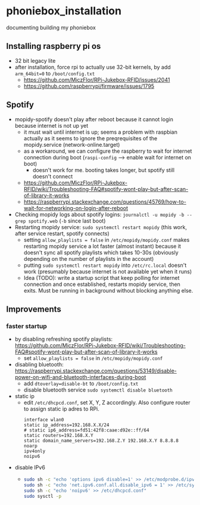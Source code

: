 # phoniebox_installation
documenting building my phoniebox


## Installing raspberry pi os
- 32 bit legacy lite
- after installation, force rpi to actually use 32-bit kernels, by add `arm_64bit=0` to `/boot/config.txt`
  - https://github.com/MiczFlor/RPi-Jukebox-RFID/issues/2041
  - https://github.com/raspberrypi/firmware/issues/1795

## Spotify
- mopidy-spotify doesn't play after reboot because it cannot login because internet is not up yet
  - it must wait until internet is up; seems a problem with raspbian actually as it seems to ignore the preqrequisites of the mopidy.service (network-online.target)
  - as a workaround, we can configure the raspberry to wait for internet connection during boot (`raspi-config` --> enable wait for internet on boot)
    - doesn't work for me. booting takes longer, but spotify still doesn't connect
  - https://github.com/MiczFlor/RPi-Jukebox-RFID/wiki/Troubleshooting-FAQ#spotify-wont-play-but-after-scan-of-library-it-works
  - https://raspberrypi.stackexchange.com/questions/45769/how-to-wait-for-networking-on-login-after-reboot
- Checking mopidy logs about spotify logins: `journalctl -u mopidy -b --grep spotify.web` (`-b` since last boot)
- Restarting mopidy service: `sudo systemctl restart mopidy` (this work, after service restart, spotify connects)
  - setting `allow_playlists = false` in `/etc/mopidy/mopidy.conf` makes restarting mopidy service a lot faster (almost instant) because it doesn't sync all spotify playlists which takes 10-30s (obviously depending on the number of playlists in the account)
  - putting `sudo systemctl restart mopidy` into `/etc/rc.local` doesn't work (presumably because internet is not available yet when it runs)
  - Idea (TODO): write a startup script that keep polling for internet connection and once established, restarts mopidy service, then exits. Must be running in background without blocking anything else.

## Improvements
### faster startup
- by disabling refreshing spotify playlists: https://github.com/MiczFlor/RPi-Jukebox-RFID/wiki/Troubleshooting-FAQ#spotify-wont-play-but-after-scan-of-library-it-works
  - set `allow_playlists = false` in `/etc/mopidy/mopidy.conf`
- disabling bluetooth: https://raspberrypi.stackexchange.com/questions/53149/disable-power-on-wifi-and-bluetooth-interfaces-during-boot
  - add `dtoverlay=disable-bt` to `/boot/config.txt`
  - disable bluetooth service `sudo systemctl disable bluetooth`
- static ip
  - edit `/etc/dhcpcd.conf`, set X, Y, Z accordingly. Also configure router to assign static ip adres to RPi.
    ```
    interface wlan0
    static ip_address=192.168.X.X/24
    # static ip6_address=fd51:42f8:caae:d92e::ff/64
    static routers=192.168.X.Y
    static domain_name_servers=192.168.Z.Y 192.168.X.Y 8.8.8.8
    noarp
    ipv4only
    noipv6
    ```
- disable IPv6
  - ```bash
    sudo sh -c "echo 'options ipv6 disable=1' >> /etc/modprobe.d/ipv6.conf"
    sudo sh -c "echo 'net.ipv6.conf.all.disable_ipv6 = 1' >> /etc/sysctl.conf"
    sudo sh -c "echo 'noipv6' >> /etc/dhcpcd.conf"
    sudo sysctl -p
    ```
